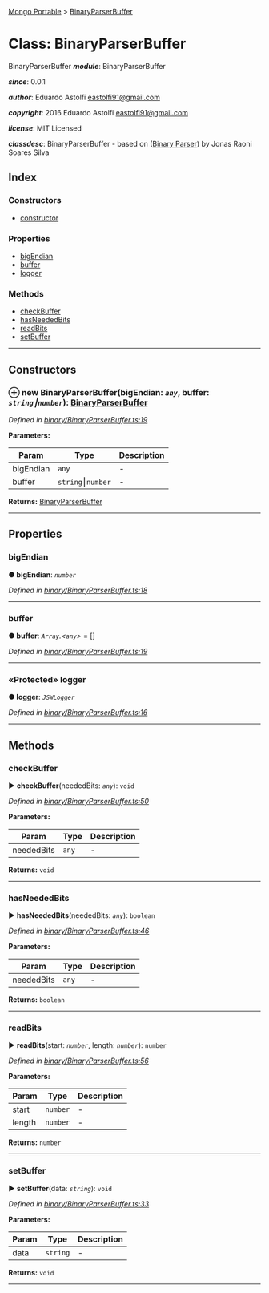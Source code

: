 [Mongo Portable](../README.md) > [BinaryParserBuffer](../classes/binaryparserbuffer.md)



# Class: BinaryParserBuffer


BinaryParserBuffer
*__module__*: BinaryParserBuffer

*__since__*: 0.0.1

*__author__*: Eduardo Astolfi [eastolfi91@gmail.com](mailto:eastolfi91@gmail.com)

*__copyright__*: 2016 Eduardo Astolfi [eastolfi91@gmail.com](mailto:eastolfi91@gmail.com)

*__license__*: MIT Licensed

*__classdesc__*: BinaryParserBuffer - based on ([Binary Parser](http://jsfromhell.com/classes/binary-parser)) by Jonas Raoni Soares Silva


## Index

### Constructors

* [constructor](binaryparserbuffer.md#constructor)


### Properties

* [bigEndian](binaryparserbuffer.md#bigendian)
* [buffer](binaryparserbuffer.md#buffer)
* [logger](binaryparserbuffer.md#logger)


### Methods

* [checkBuffer](binaryparserbuffer.md#checkbuffer)
* [hasNeededBits](binaryparserbuffer.md#hasneededbits)
* [readBits](binaryparserbuffer.md#readbits)
* [setBuffer](binaryparserbuffer.md#setbuffer)



---
## Constructors
<a id="constructor"></a>


### ⊕ **new BinaryParserBuffer**(bigEndian: *`any`*, buffer: *`string`⎮`number`*): [BinaryParserBuffer](binaryparserbuffer.md)


*Defined in [binary/BinaryParserBuffer.ts:19](https://github.com/EastolfiWebDev/MongoPortable/blob/b563243/src/binary/BinaryParserBuffer.ts#L19)*



**Parameters:**

| Param | Type | Description |
| ------ | ------ | ------ |
| bigEndian | `any`   |  - |
| buffer | `string`⎮`number`   |  - |





**Returns:** [BinaryParserBuffer](binaryparserbuffer.md)

---


## Properties
<a id="bigendian"></a>

###  bigEndian

**●  bigEndian**:  *`number`* 

*Defined in [binary/BinaryParserBuffer.ts:18](https://github.com/EastolfiWebDev/MongoPortable/blob/b563243/src/binary/BinaryParserBuffer.ts#L18)*





___

<a id="buffer"></a>

###  buffer

**●  buffer**:  *`Array`.<`any`>*  =  []

*Defined in [binary/BinaryParserBuffer.ts:19](https://github.com/EastolfiWebDev/MongoPortable/blob/b563243/src/binary/BinaryParserBuffer.ts#L19)*





___

<a id="logger"></a>

### «Protected» logger

**●  logger**:  *`JSWLogger`* 

*Defined in [binary/BinaryParserBuffer.ts:16](https://github.com/EastolfiWebDev/MongoPortable/blob/b563243/src/binary/BinaryParserBuffer.ts#L16)*





___


## Methods
<a id="checkbuffer"></a>

###  checkBuffer

► **checkBuffer**(neededBits: *`any`*): `void`



*Defined in [binary/BinaryParserBuffer.ts:50](https://github.com/EastolfiWebDev/MongoPortable/blob/b563243/src/binary/BinaryParserBuffer.ts#L50)*



**Parameters:**

| Param | Type | Description |
| ------ | ------ | ------ |
| neededBits | `any`   |  - |





**Returns:** `void`





___

<a id="hasneededbits"></a>

###  hasNeededBits

► **hasNeededBits**(neededBits: *`any`*): `boolean`



*Defined in [binary/BinaryParserBuffer.ts:46](https://github.com/EastolfiWebDev/MongoPortable/blob/b563243/src/binary/BinaryParserBuffer.ts#L46)*



**Parameters:**

| Param | Type | Description |
| ------ | ------ | ------ |
| neededBits | `any`   |  - |





**Returns:** `boolean`





___

<a id="readbits"></a>

###  readBits

► **readBits**(start: *`number`*, length: *`number`*): `number`



*Defined in [binary/BinaryParserBuffer.ts:56](https://github.com/EastolfiWebDev/MongoPortable/blob/b563243/src/binary/BinaryParserBuffer.ts#L56)*



**Parameters:**

| Param | Type | Description |
| ------ | ------ | ------ |
| start | `number`   |  - |
| length | `number`   |  - |





**Returns:** `number`





___

<a id="setbuffer"></a>

###  setBuffer

► **setBuffer**(data: *`string`*): `void`



*Defined in [binary/BinaryParserBuffer.ts:33](https://github.com/EastolfiWebDev/MongoPortable/blob/b563243/src/binary/BinaryParserBuffer.ts#L33)*



**Parameters:**

| Param | Type | Description |
| ------ | ------ | ------ |
| data | `string`   |  - |





**Returns:** `void`





___


